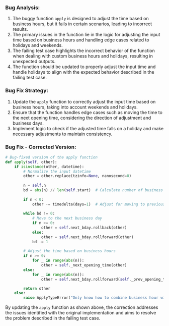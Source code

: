 ### Bug Analysis:
1. The buggy function `apply` is designed to adjust the time based on business hours, but it fails in certain scenarios, leading to incorrect results.
2. The primary issues in the function lie in the logic for adjusting the input time based on business hours and handling edge cases related to holidays and weekends.
3. The failing test case highlights the incorrect behavior of the function when dealing with custom business hours and holidays, resulting in unexpected outputs.
4. The function should be updated to properly adjust the input time and handle holidays to align with the expected behavior described in the failing test case.

### Bug Fix Strategy:
1. Update the `apply` function to correctly adjust the input time based on business hours, taking into account weekends and holidays.
2. Ensure that the function handles edge cases such as moving the time to the next opening time, considering the direction of adjustment and business days.
3. Implement logic to check if the adjusted time falls on a holiday and make necessary adjustments to maintain consistency.

### Bug Fix - Corrected Version:
```python
# Bug-fixed version of the apply function
def apply(self, other):
    if isinstance(other, datetime):
        # Normalize the input datetime
        other = other.replace(tzinfo=None, nanosecond=0)
        
        n = self.n
        bd = abs(n) // len(self.start)  # Calculate number of business days
        
        if n < 0:
            other -= timedelta(days=1)  # Adjust for moving to previous business day
        
        while bd != 0:
            # Move to the next business day
            if n >= 0:
                other = self.next_bday.rollback(other)
            else:
                other = self.next_bday.rollforward(other)
            bd -= 1
        
        # Adjust the time based on business hours
        if n >= 0:
            for _ in range(abs(n)):
                other = self._next_opening_time(other)
        else:
            for _ in range(abs(n)):
                other = self.next_bday.rollforward(self._prev_opening_time(other) - timedelta(seconds=1))

        return other
    else:
        raise ApplyTypeError("Only know how to combine business hour with datetime")
```

By updating the `apply` function as shown above, the correction addresses the issues identified with the original implementation and aims to resolve the problem described in the failing test case.